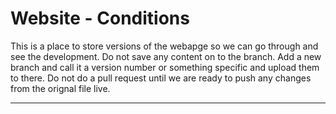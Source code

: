 # Website - Conditions
This is a place to store versions of the webapge so we can go through and see the development. 
Do not save any content on to the branch. Add a new branch and call it a version number or something specific and upload them to there. Do not do a pull request until we are ready to push any changes from the orignal file live.
<hr>


